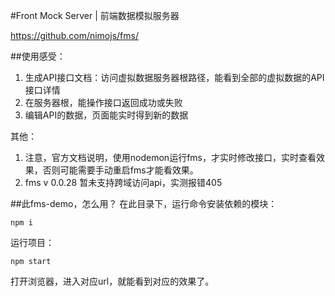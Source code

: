 #Front Mock Server | 前端数据模拟服务器

https://github.com/nimojs/fms/


##使用感受：
1. 生成API接口文档：访问虚拟数据服务器根路径，能看到全部的虚拟数据的API接口详情  
2. 在服务器根，能操作接口返回成功或失败  
3. 编辑API的数据，页面能实时得到新的数据  


其他：
1. 注意，官方文档说明，使用nodemon运行fms，才实时修改接口，实时查看效果，否则可能需要手动重启fms才能看效果。
2. fms v 0.0.28 暂未支持跨域访问api，实测报错405


##此fms-demo，怎么用？
在此目录下，运行命令安装依赖的模块：
```
npm i
```
运行项目：
```
npm start
```
打开浏览器，进入对应url，就能看到对应的效果了。



